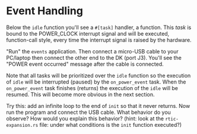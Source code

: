 # Event Handling

Below the `idle` function you'll see a `#[task]` handler, a function. This *task* is bound to the POWER_CLOCK interrupt signal and will be executed, function-call style, every time the interrupt signal is raised by the hardware.

"Run" the `events` application. Then connect a micro-USB cable to your PC/laptop then connect the other end to the DK (port J3). You'll see the "POWER event occurred" message after the cable is connected.

Note that all tasks will be prioritized over the `idle` function so the execution of `idle` will be interrupted (paused) by the `on_power_event` task. When the `on_power_event` task finishes (returns) the execution of the `idle` will be resumed. This will become more obvious in the next section.

Try this: add an infinite loop to the end of `init` so that it never returns. Now run the program and connect the USB cable. What behavior do you observe? How would you explain this behavior? (hint: look at the `rtic-expansion.rs` file: under what conditions is the `init` function executed?)